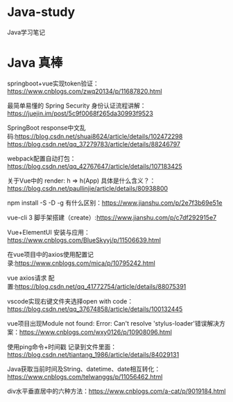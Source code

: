 # Java-study
Java学习笔记

# Java 真棒

springboot+vue实现token验证：https://www.cnblogs.com/zwq20134/p/11687820.html

最简单易懂的 Spring Security 身份认证流程讲解：https://juejin.im/post/5c9f0068f265da30993f9523

SpringBoot response中文乱码:https://blog.csdn.net/shuai8624/article/details/102472298
https://blog.csdn.net/qq_37279783/article/details/88246797

webpack配置自动打包：https://blog.csdn.net/qq_42767647/article/details/107183425

关于Vue中的 render: h => h(App) 具体是什么含义？：https://blog.csdn.net/paullinjie/article/details/80938800

npm install -S -D -g 有什么区别：https://www.jianshu.com/p/2e7f3b69e51e

vue-cli 3 脚手架搭建（create）:https://www.jianshu.com/p/c7df292915e7

Vue+ElementUI 安装与应用：https://www.cnblogs.com/BlueSkyyj/p/11506639.html

在vue项目中的axios使用配置记录:https://www.cnblogs.com/mica/p/10795242.html

vue axios请求 配置:https://blog.csdn.net/qq_41772754/article/details/88075391

vscode实现右键文件夹选择open with code：https://blog.csdn.net/qq_37674858/article/details/100132445

vue项目出现Module not found: Error: Can't resolve 'stylus-loader'错误解决方案：https://www.cnblogs.com/wxy0126/p/10908096.html

使用ping命令+时间戳 记录到文件里面：https://blog.csdn.net/tiantang_1986/article/details/84029131

Java获取当前时间及String、datetime、date相互转化：https://www.cnblogs.com/telwanggs/p/11056462.html

div水平垂直居中的六种方法：https://www.cnblogs.com/a-cat/p/9019184.html
